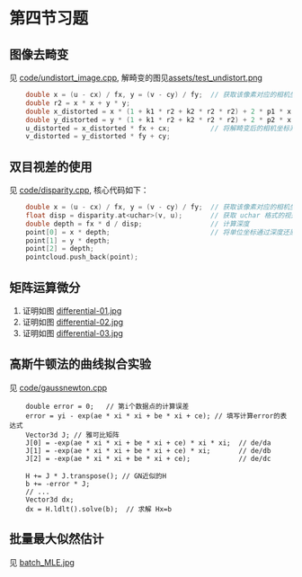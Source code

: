 # 第四节习题

## 图像去畸变

见 [code/undistort_image.cpp](code/undistort_image.cpp), 解畸变的图见[assets/test_undistort.png](assets/test_undistort.png)

``` c++
    double x = (u - cx) / fx, y = (v - cy) / fy;  // 获取该像素对应的相机坐标系下的单位坐标
    double r2 = x * x + y * y;
    double x_distorted = x * (1 + k1 * r2 + k2 * r2 * r2) + 2 * p1 * x * y + p2 * (r2 + 2 * x * x);
    double y_distorted = y * (1 + k1 * r2 + k2 * r2 * r2) + 2 * p2 * x * y + p1 * (r2 + 2 * y * y);
    u_distorted = x_distorted * fx + cx;          // 将解畸变后的相机坐标系下的单位坐标转回像素坐标
    v_distorted = y_distorted * fy + cy;
```

## 双目视差的使用

见 [code/disparity.cpp](code/disparity.cpp), 核心代码如下：

``` c++
    double x = (u - cx) / fx, y = (v - cy) / fy;  // 获取该像素对应的相机坐标系下的单位坐标
    float disp = disparity.at<uchar>(v, u);       // 获取 uchar 格式的视差
    double depth = fx * d / disp;                 // 计算深度
    point[0] = x * depth;                         // 将单位坐标通过深度还原
    point[1] = y * depth;
    point[2] = depth;
    pointcloud.push_back(point);
```

## 矩阵运算微分

1. 证明如图 [differential-01.jpg](differential-01.jpg)
2. 证明如图 [differential-02.jpg](differential-02.jpg)
3. 证明如图 [differential-03.jpg](differential-03.jpg)

## 高斯牛顿法的曲线拟合实验

见 [code/gaussnewton.cpp](code/gaussnewton.cpp)

``` c++11
    double error = 0;   // 第i个数据点的计算误差
    error = yi - exp(ae * xi * xi + be * xi + ce); // 填写计算error的表达式
    Vector3d J; // 雅可比矩阵
    J[0] = -exp(ae * xi * xi + be * xi + ce) * xi * xi;  // de/da
    J[1] = -exp(ae * xi * xi + be * xi + ce) * xi;       // de/db
    J[2] = -exp(ae * xi * xi + be * xi + ce);            // de/dc

    H += J * J.transpose(); // GN近似的H
    b += -error * J;
    // ...
    Vector3d dx;
    dx = H.ldlt().solve(b);  // 求解 Hx=b
```

## 批量最大似然估计

见 [batch_MLE.jpg](batch_MLE.jpg)
